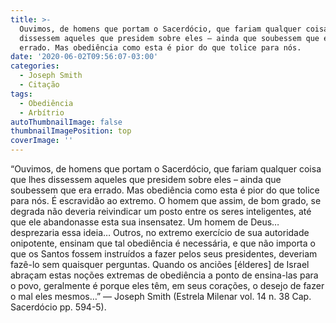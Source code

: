 ```yaml
---
title: >-
  Ouvimos, de homens que portam o Sacerdócio, que fariam qualquer coisa que lhes
  dissessem aqueles que presidem sobre eles – ainda que soubessem que era
  errado. Mas obediência como esta é pior do que tolice para nós.
date: '2020-06-02T09:56:07-03:00'
categories:
  - Joseph Smith
  - Citação
tags:
  - Obediência
  - Arbítrio
autoThumbnailImage: false
thumbnailImagePosition: top
coverImage: ''
---
```

“Ouvimos, de homens que portam o Sacerdócio, que fariam qualquer coisa que lhes dissessem aqueles que presidem sobre eles – ainda que soubessem que era errado. Mas obediência como esta é pior do que tolice para nós. É escravidão ao extremo. O homem que assim, de bom grado, se degrada não deveria reivindicar um posto entre os seres inteligentes, até que ele abandonasse esta sua insensatez. Um homem de Deus… desprezaria essa ideia… Outros, no extremo exercício de sua autoridade onipotente, ensinam que tal obediência é necessária, e que não importa o que os Santos fossem instruídos a fazer pelos seus presidentes, deveriam fazê-lo sem quaisquer perguntas. Quando os anciões \[élderes] de Israel abraçam estas noções extremas de obediência a ponto de ensina-las para o povo, geralmente é porque eles têm, em seus corações, o desejo de fazer o mal eles mesmos…” — Joseph Smith (Estrela Milenar vol. 14 n. 38 Cap. Sacerdócio pp. 594-5).
